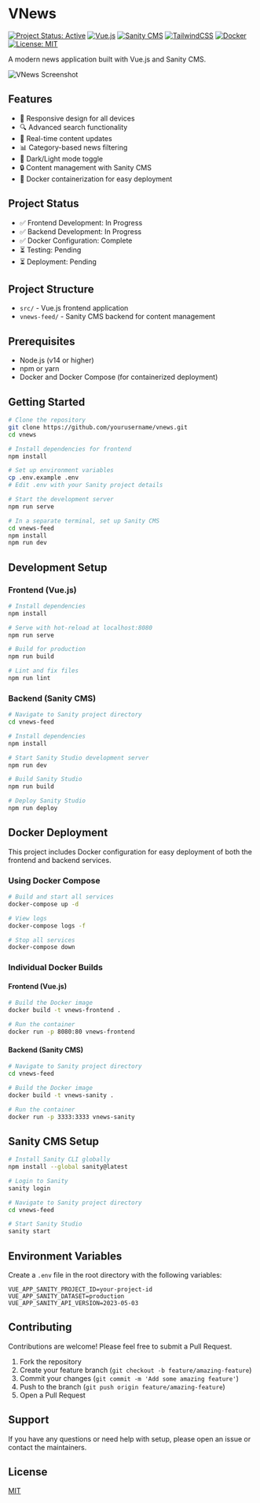 # VNews

[![Project Status: Active](https://img.shields.io/badge/Project%20Status-Active-green.svg)](https://github.com/yourusername/vnews)
[![Vue.js](https://img.shields.io/badge/Vue.js-v3.2-4FC08D?logo=vue.js&logoColor=white)](https://vuejs.org/)
[![Sanity CMS](https://img.shields.io/badge/Sanity%20CMS-v3.68-f03e2f?logo=sanity&logoColor=white)](https://www.sanity.io/)
[![TailwindCSS](https://img.shields.io/badge/TailwindCSS-v3.4-38B2AC?logo=tailwind-css&logoColor=white)](https://tailwindcss.com/)
[![Docker](https://img.shields.io/badge/Docker-Ready-2496ED?logo=docker&logoColor=white)](https://www.docker.com/)
[![License: MIT](https://img.shields.io/badge/License-MIT-yellow.svg)](https://opensource.org/licenses/MIT)

A modern news application built with Vue.js and Sanity CMS.

![VNews Screenshot](https://via.placeholder.com/800x400?text=VNews+Screenshot)

## Features

- 📱 Responsive design for all devices
- 🔍 Advanced search functionality
- 🔄 Real-time content updates
- 📊 Category-based news filtering
- 🌙 Dark/Light mode toggle
- 🔒 Content management with Sanity CMS
- 🐳 Docker containerization for easy deployment

## Project Status

- ✅ Frontend Development: In Progress
- ✅ Backend Development: In Progress
- ✅ Docker Configuration: Complete
- ⏳ Testing: Pending
- ⏳ Deployment: Pending

## Project Structure

- `src/` - Vue.js frontend application
- `vnews-feed/` - Sanity CMS backend for content management

## Prerequisites

- Node.js (v14 or higher)
- npm or yarn
- Docker and Docker Compose (for containerized deployment)

## Getting Started

```bash
# Clone the repository
git clone https://github.com/yourusername/vnews.git
cd vnews

# Install dependencies for frontend
npm install

# Set up environment variables
cp .env.example .env
# Edit .env with your Sanity project details

# Start the development server
npm run serve

# In a separate terminal, set up Sanity CMS
cd vnews-feed
npm install
npm run dev
```

## Development Setup

### Frontend (Vue.js)

```bash
# Install dependencies
npm install

# Serve with hot-reload at localhost:8080
npm run serve

# Build for production
npm run build

# Lint and fix files
npm run lint
```

### Backend (Sanity CMS)

```bash
# Navigate to Sanity project directory
cd vnews-feed

# Install dependencies
npm install

# Start Sanity Studio development server
npm run dev

# Build Sanity Studio
npm run build

# Deploy Sanity Studio
npm run deploy
```

## Docker Deployment

This project includes Docker configuration for easy deployment of both the frontend and backend services.

### Using Docker Compose

```bash
# Build and start all services
docker-compose up -d

# View logs
docker-compose logs -f

# Stop all services
docker-compose down
```

### Individual Docker Builds

#### Frontend (Vue.js)

```bash
# Build the Docker image
docker build -t vnews-frontend .

# Run the container
docker run -p 8080:80 vnews-frontend
```

#### Backend (Sanity CMS)

```bash
# Navigate to Sanity project directory
cd vnews-feed

# Build the Docker image
docker build -t vnews-sanity .

# Run the container
docker run -p 3333:3333 vnews-sanity
```

## Sanity CMS Setup

```bash
# Install Sanity CLI globally
npm install --global sanity@latest

# Login to Sanity
sanity login

# Navigate to Sanity project directory
cd vnews-feed

# Start Sanity Studio
sanity start
```

## Environment Variables

Create a `.env` file in the root directory with the following variables:

```
VUE_APP_SANITY_PROJECT_ID=your-project-id
VUE_APP_SANITY_DATASET=production
VUE_APP_SANITY_API_VERSION=2023-05-03
```

## Contributing

Contributions are welcome! Please feel free to submit a Pull Request.

1. Fork the repository
2. Create your feature branch (`git checkout -b feature/amazing-feature`)
3. Commit your changes (`git commit -m 'Add some amazing feature'`)
4. Push to the branch (`git push origin feature/amazing-feature`)
5. Open a Pull Request

## Support

If you have any questions or need help with setup, please open an issue or contact the maintainers.

## License

[MIT](LICENSE)